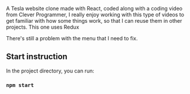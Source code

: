 A Tesla website clone made with React, coded along with a coding video from Clever Programmer, I really enjoy working with this type of videos to get familiar with how some things work, so that I can reuse them in other projects. This one uses Redux

There's still a problem with the menu that I need to fix.

## Start instruction

In the project directory, you can run:

### `npm start`
